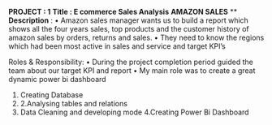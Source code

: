 **PROJECT : 1**
**Title  : E commerce Sales Analysis**
**AMAZON SALES** 
**
**Description** :
•	Amazon sales manager  wants us to build a report which shows all the four years sales, top products and the customer history of amazon sales by orders, returns and sales.
•	They need to know the regions which had been most active in sales and service and target KPI’s 

Roles & Responsibility:
•	During the project completion period guided the team about our target KPI and report 
•	My main role was to create a great dynamic power bi dashboard 
1. Creating Database
2. 2.Analysing tables and relations 
3. Data Cleaning and developing mode
4.Creating Power Bi Dashboard


